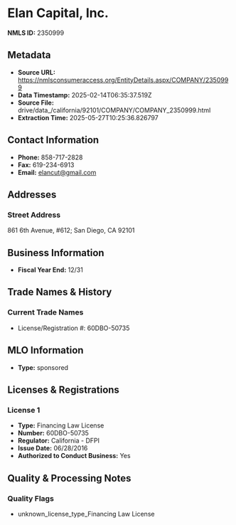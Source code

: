 # Elan Capital, Inc.

**NMLS ID:** 2350999

## Metadata
- **Source URL:** https://nmlsconsumeraccess.org/EntityDetails.aspx/COMPANY/2350999
- **Data Timestamp:** 2025-02-14T06:35:37.519Z
- **Source File:** drive/data_/california/92101/COMPANY/COMPANY_2350999.html
- **Extraction Time:** 2025-05-27T10:25:36.826797

## Contact Information
- **Phone:** 858-717-2828
- **Fax:** 619-234-6913
- **Email:** elancut@gmail.com

## Addresses
### Street Address
861 6th Avenue, #612; San Diego, CA 92101

## Business Information
- **Fiscal Year End:** 12/31

## Trade Names & History
### Current Trade Names
- License/Registration #: 60DBO-50735

## MLO Information
- **Type:** sponsored

## Licenses & Registrations

### License 1
- **Type:** Financing Law License
- **Number:** 60DBO-50735
- **Regulator:** California - DFPI
- **Issue Date:** 06/28/2016
- **Authorized to Conduct Business:** Yes

## Quality & Processing Notes
### Quality Flags
- unknown_license_type_Financing Law License
